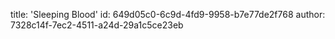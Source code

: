 title: 'Sleeping Blood'
id: 649d05c0-6c9d-4fd9-9958-b7e77de2f768
author: 7328c14f-7ec2-4511-a24d-29a1c5ce23eb
